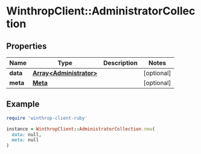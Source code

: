 # WinthropClient::AdministratorCollection

## Properties

| Name | Type | Description | Notes |
| ---- | ---- | ----------- | ----- |
| **data** | [**Array&lt;Administrator&gt;**](Administrator.md) |  | [optional] |
| **meta** | [**Meta**](Meta.md) |  | [optional] |

## Example

```ruby
require 'winthrop-client-ruby'

instance = WinthropClient::AdministratorCollection.new(
  data: null,
  meta: null
)
```

